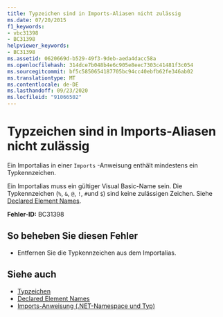 ```yaml
---
title: Typzeichen sind in Imports-Aliasen nicht zulässig
ms.date: 07/20/2015
f1_keywords:
- vbc31398
- BC31398
helpviewer_keywords:
- BC31398
ms.assetid: 0620669d-b529-49f3-9deb-aeda4dacc58a
ms.openlocfilehash: 314dce7b048b4e6c905e8eec7303c41481f3c054
ms.sourcegitcommit: bf5c5850654187705bc94cc40ebfb62fe346ab02
ms.translationtype: MT
ms.contentlocale: de-DE
ms.lasthandoff: 09/23/2020
ms.locfileid: "91066502"
---
```

# <a name="type-characters-are-not-allowed-on-imports-aliases"></a>Typzeichen sind in Imports-Aliasen nicht zulässig

Ein Importalias in einer `Imports` -Anweisung enthält mindestens ein Typkennzeichen.  
  
 Ein Importalias muss ein gültiger Visual Basic-Name sein. Die Typkennzeichen (`%`, `&`, `@`, `!`, `#`und `$`) sind keine zulässigen Zeichen. Siehe [Declared Element Names](../programming-guide/language-features/declared-elements/declared-element-names.md).  
  
 **Fehler-ID:** BC31398  
  
## <a name="to-correct-this-error"></a>So beheben Sie diesen Fehler  
  
- Entfernen Sie die Typkennzeichen aus dem Importalias.  
  
## <a name="see-also"></a>Siehe auch

- [Typzeichen](../programming-guide/language-features/data-types/type-characters.md)
- [Declared Element Names](../programming-guide/language-features/declared-elements/declared-element-names.md)
- [Imports-Anweisung (.NET-Namespace und Typ)](../language-reference/statements/imports-statement-net-namespace-and-type.md)
